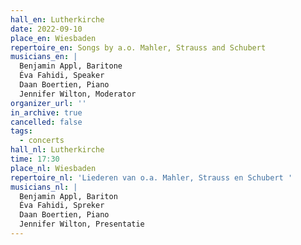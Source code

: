 ```yaml
---
hall_en: Lutherkirche
date: 2022-09-10
place_en: Wiesbaden
repertoire_en: Songs by a.o. Mahler, Strauss and Schubert
musicians_en: |
  Benjamin Appl, Baritone
  Éva Fahidi, Speaker
  Daan Boertien, Piano
  Jennifer Wilton, Moderator
organizer_url: ''
in_archive: true
cancelled: false
tags:
  - concerts
hall_nl: Lutherkirche
time: 17:30
place_nl: Wiesbaden
repertoire_nl: 'Liederen van o.a. Mahler, Strauss en Schubert '
musicians_nl: |
  Benjamin Appl, Bariton
  Éva Fahidi, Spreker
  Daan Boertien, Piano
  Jennifer Wilton, Presentatie
---
```

